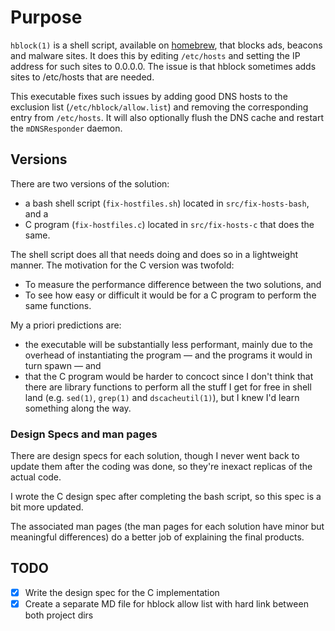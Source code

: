 # Purpose

`hblock(1)` is a shell script, available on [homebrew](https://brew.sh), that blocks ads, beacons and malware sites. It does this by editing `/etc/hosts` and setting the IP address for such sites to 0.0.0.0. The issue is that hblock sometimes adds sites to /etc/hosts that are needed. 

This executable fixes such issues by adding good DNS hosts to the exclusion list (`/etc/hblock/allow.list`) and removing the corresponding entry from `/etc/hosts`. It will also optionally flush the DNS cache and restart the `mDNSResponder` daemon.

## Versions
There are two versions of the solution: 
* a bash shell script (`fix-hostfiles.sh`) located in `src/fix-hosts-bash`, and a
* C program (`fix-hostfiles.c`) located in `src/fix-hosts-c` that does the same.

The shell script does all that needs doing and does so in a lightweight manner. The motivation for the C version was twofold:
* To measure the performance difference between the two solutions, and
* To see how easy or difficult it would be for a C program to perform the same functions.

My a priori predictions are:
* the executable will be substantially less performant, mainly due to the overhead of instantiating the program — and the programs it would in turn spawn — and 
* that the C program would be harder to concoct since I don't think that there are library functions to perform all the stuff I get for free in shell land (e.g. `sed(1)`, `grep(1)` and `dscacheutil(1)`), but I knew I'd learn something along the way.

### Design Specs and man pages
There are design specs for each solution, though I never went back to update them after the coding was done, so they're inexact replicas of the actual code. 

I wrote the C design spec after completing the bash script, so this spec is a bit more updated. 

The associated man pages (the man pages for each solution have minor but meaningful differences) do a better job of explaining the final products. 

## TODO
- [x] Write the design spec for the C implementation
- [x] Create a separate MD file for hblock allow list with hard link between both project dirs 
